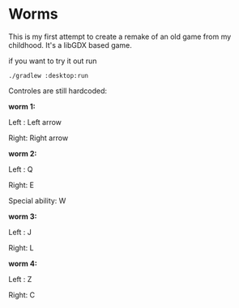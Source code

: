 # Worms

This is my first attempt to create a remake of an old game from my childhood.
It's a libGDX based game.

if you want to try it out run

```
./gradlew :desktop:run
```

Controles are still hardcoded:

**worm 1:**

Left : Left arrow

Right: Right arrow


**worm 2:**

Left : Q

Right: E

Special ability: W

**worm 3:**

Left : J

Right: L

**worm 4:**

Left : Z

Right: C
